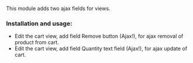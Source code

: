 This module adds two ajax fields for views.

### Installation and usage:
- Edit the cart view, add field Remove button (Ajax!), for ajax removal of
  product from cart.
- Edit the cart view, add field Quantity text field (Ajax!), for ajax update of
  cart.
